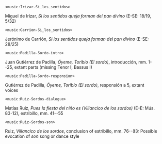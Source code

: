 <!--- Chapter 2 -->

`<music:Irizar-Si_los_sentidos>`

Miguel de Irízar, *Si los sentidos queja forman del pan divino* (E-SE: 18/19,
5/32)
<!--- mm. -->


`<music:Carrion-Si_los_sentidos>`

Jerónimo de Carrión, *Si los sentidos queja forman del pan divino* (E-SE: 28/25)
<!--- mm. -->


`<music:Padilla-Sordo-intro>`

Juan Gutiérrez de Padilla, *Óyeme, Toribio (El sordo)*, introducción, mm. 1--25,
extant parts (missing Tenor I, Bassus I)
<!--- mm., sign. -->


`<music:Padilla-Sordo-responsion>`

Gutiérrez de Padilla, *Óyeme, Toribio (El sordo)*, responsión a 5, extant voices
<!--- mm., sign. -->


`<music:Ruiz-Sordos-dialogue>`

Matías Ruiz, *Pues la fiesta del niño es (Villancico de los sordos)* (E-E: Mús.
83-12), estribillo, mm. 41--55
<!--- mm. -->


`<music:Ruiz-Sordos-son>`

Ruiz, *Villancico de los sordos*, conclusion of estribillo, mm. 76--83: Possible
evocation of *son* song or dance style
<!--- mm. -->
